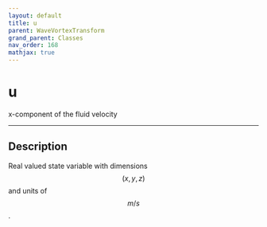 ```yaml
---
layout: default
title: u
parent: WaveVortexTransform
grand_parent: Classes
nav_order: 168
mathjax: true
---
```


#  u

x-component of the fluid velocity


---

## Description
Real valued state variable with dimensions $$(x,y,z)$$ and units of $$m/s$$.

